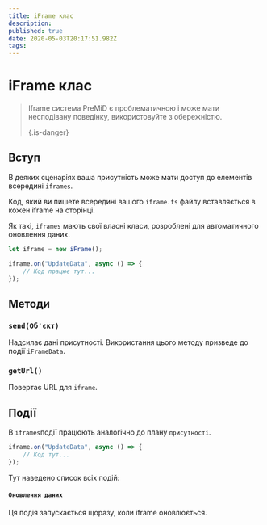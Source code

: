 ```yaml
---
title: iFrame клас
description:
published: true
date: 2020-05-03T20:17:51.982Z
tags:
---
```


# iFrame клас
> Iframe система PreMiD є проблематичною і може мати несподівану поведінку, використовуйте з обережністю. 
> 
> {.is-danger}

## Вступ

В деяких сценаріях ваша присутність може мати доступ до елементів всередині `iframes`.

Код, який ви пишете всередині вашого `iframe.ts` файлу вставляється в кожен iframe на сторінці.

Як такі, `iframes` мають свої власні класи, розроблені для автоматичного оновлення даних.

```typescript
let iframe = new iFrame();

iframe.on("UpdateData", async () => {
    // Код працює тут...
});
```

## Методи

### `send(Об'єкт)`
Надсилає дані присутності. Використання цього методу призведе до події `iFrameData`.

### `getUrl()`
Повертає URL для `iframe`.

## Події
В `iframes`події працюють аналогічно до плану `присутності`.

```typescript
iframe.on("UpdateData", async () => {
    // Код тут...
});
```

Тут наведено список всіх подій:

#### `Оновлення даних`

Ця подія запускається щоразу, коли iframe оновлюється.